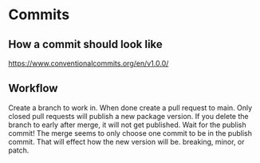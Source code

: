 # Commits

## How a commit should look like

https://www.conventionalcommits.org/en/v1.0.0/

## Workflow

Create a branch to work in. When done create a pull request to main. Only closed pull requests will publish a new package version.
If you delete the branch to early after merge, it will not get published. Wait for the publish commit! The merge seems to only choose one commit to be in the publish commit. That will effect how the new version will be. breaking, minor, or patch.
